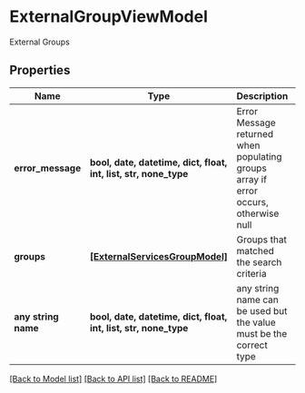 # ExternalGroupViewModel

External Groups

## Properties
Name | Type | Description | Notes
------------ | ------------- | ------------- | -------------
**error_message** | **bool, date, datetime, dict, float, int, list, str, none_type** | Error Message returned when populating groups array if error occurs, otherwise null | [optional] 
**groups** | [**[ExternalServicesGroupModel]**](ExternalServicesGroupModel.md) | Groups that matched the search criteria | [optional] 
**any string name** | **bool, date, datetime, dict, float, int, list, str, none_type** | any string name can be used but the value must be the correct type | [optional]

[[Back to Model list]](../README.md#documentation-for-models) [[Back to API list]](../README.md#documentation-for-api-endpoints) [[Back to README]](../README.md)


